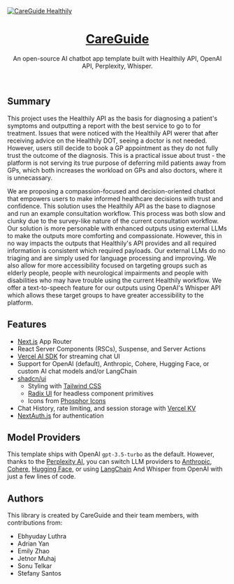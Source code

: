 <a href="[[https://nuxt-ai-careguide.vercel.app]">
  <img alt="CareGuide Healthily" src="https://drive.google.com/file/d/1r9p1KJ-7wzZwcSEmT_j_GK8Lo_JP_6zp/view">
  <h1 align="center">CareGuide </h1>
</a>

<p align="center">
  An open-source AI chatbot app template built with Healthily API, OpenAI API, Perplexity, Whisper.
</p>
<br/>

## Summary
This project uses the Healthily API as the basis for diagnosing a patient's symptoms and outputting a report with the best service to go to for treatment.
Issues that were noticed with the Healthily API werer that after receiving advice on the Healthily DOT, seeing a doctor is not needed. However, users still decide to book a GP appointment as they do not fully trust the outcome of the diagnosis. This is a practical issue about trust - the platform is not serving its true purpose of deferring mild patients away from GPs, which both increases the workload on GPs and also doctors, where it is unnecassary.

We are proposing a compassion-focused and decision-oriented chatbot that empowers users to make informed healthcare decisions with trust and confidence. This solution uses the Healthily API as the base to diagnose and run an example consultation workflow. This process was both slow and clunky due to the survey-like nature of the current consultation workflow. Our solution is more personable with enhanced outputs using external LLMs to make the outputs more comforting and compassionate. However, this in no way impacts the outputs that Healthily's API provides and all required information is consistent which required payloads. Our external LLMs do no triaging and are simply used for language processing and improving. We also allow for more accessibility focused on targeting groups such as elderly people, people with neurological impairments and people with disabilities who may have trouble using the current Healthily workflow. We offer a text-to-speech feature for our outputs using OpenAI's Whisper API which allows these target groups to have greater accessibility to the platform. 


## Features
- [Next.js](https://nextjs.org) App Router
- React Server Components (RSCs), Suspense, and Server Actions
- [Vercel AI SDK](https://sdk.vercel.ai/docs) for streaming chat UI
- Support for OpenAI (default), Anthropic, Cohere, Hugging Face, or custom AI chat models and/or LangChain
- [shadcn/ui](https://ui.shadcn.com)
  - Styling with [Tailwind CSS](https://tailwindcss.com)
  - [Radix UI](https://radix-ui.com) for headless component primitives
  - Icons from [Phosphor Icons](https://phosphoricons.com)
- Chat History, rate limiting, and session storage with [Vercel KV](https://vercel.com/storage/kv)
- [NextAuth.js](https://github.com/nextauthjs/next-auth) for authentication

## Model Providers

This template ships with OpenAI `gpt-3.5-turbo` as the default. However, thanks to the [Perplexity AI](https://perplexity.ai), you can switch LLM providers to [Anthropic](https://anthropic.com), [Cohere](https://cohere.com/), [Hugging Face](https://huggingface.co), or using [LangChain](https://js.langchain.com) And Whisper from OpenAI with just a few lines of code.


## Authors

This library is created by CareGuide and their team members, with contributions from:

- Ebhyuday Luthra
- Adrian Yan
- Emily Zhao
- Jetnor Muhaj
- Sonu Telkar
- Stefany Santos
